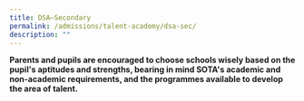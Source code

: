 ```yaml
---
title: DSA–Secondary
permalink: /admissions/talent-academy/dsa-sec/
description: ""
---
```

**Parents and pupils are encouraged to choose schools wisely based on the pupil's aptitudes and strengths, bearing in mind SOTA's academic and non-academic requirements, and the programmes available to develop the area of talent.**


